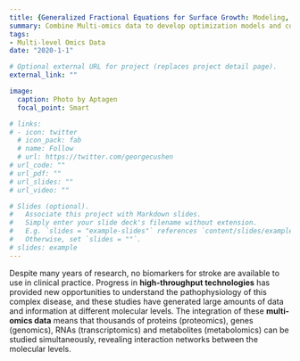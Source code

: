 ```yaml
---
title: {Generalized Fractional Equations for Surface Growth: Modeling, Computation, Analysis and Applications}, National Natural Science Foundation of Shandong Province, Participant
summary: Combine Multi-omics data to develop optimization models and corresponding algorithms.
tags:
- Multi-level Omics Data
date: "2020-1-1"

# Optional external URL for project (replaces project detail page).
external_link: ""

image:
  caption: Photo by Aptagen
  focal_point: Smart

# links:
# - icon: twitter
  # icon_pack: fab
  # name: Follow
  # url: https://twitter.com/georgecushen
# url_code: ""
# url_pdf: ""
# url_slides: ""
# url_video: ""

# Slides (optional).
#   Associate this project with Markdown slides.
#   Simply enter your slide deck's filename without extension.
#   E.g. `slides = "example-slides"` references `content/slides/example-slides.md`.
#   Otherwise, set `slides = ""`.
# slides: example
---
```


Despite many years of research, no biomarkers for stroke are available to use in clinical practice. Progress in **high-throughput technologies**  has provided new opportunities to understand the pathophysiology of this complex disease, and these studies have generated large amounts of data and information at different molecular levels. The integration of these **multi-omics data**  means that thousands of proteins (proteomics), genes (genomics), RNAs (transcriptomics) and metabolites (metabolomics) can be studied simultaneously, revealing interaction networks between the molecular levels. 

